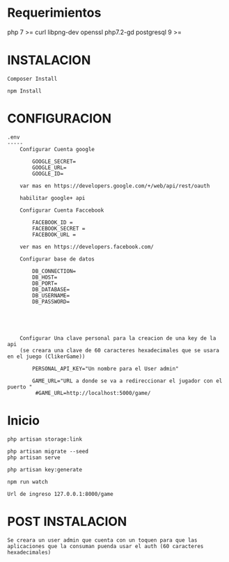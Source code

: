 Requerimientos
==============
php 7 >=
curl
libpng-dev
openssl
php7.2-gd
postgresql 9 >=

INSTALACION
============

	Composer Install

	npm Install


CONFIGURACION
=============
	.env 
	-----
		Configurar Cuenta google 

			GOOGLE_SECRET=
			GOOGLE_URL=
			GOOGLE_ID=

		var mas en https://developers.google.com/+/web/api/rest/oauth
		
		habilitar google+ api

		Configurar Cuenta Faccebook 

			FACEBOOK_ID = 
			FACEBOOK_SECRET = 
			FACEBOOK_URL = 

		ver mas en https://developers.facebook.com/
	
		Configurar base de datos 
		
			DB_CONNECTION=
			DB_HOST=
			DB_PORT=
			DB_DATABASE=
			DB_USERNAME=
			DB_PASSWORD=





		Configurar Una clave personal para la creacion de una key de la api
		(se creara una clave de 60 caracteres hexadecimales que se usara en el juego (ClikerGame))

			PERSONAL_API_KEY="Un nombre para el User admin" 

			GAME_URL="URL a donde se va a redireccionar el jugador con el puerto "
			 #GAME_URL=http://localhost:5000/game/

Inicio
=======
	
	php artisan storage:link

	php artisan migrate --seed
	php artisan serve

	php artisan key:generate

	npm run watch

	Url de ingreso 127.0.0.1:8000/game

POST INSTALACION
=================

	Se creara un user admin que cuenta con un toquen para que las aplicaciones que la consuman puenda usar el auth (60 caracteres hexadecimales)
